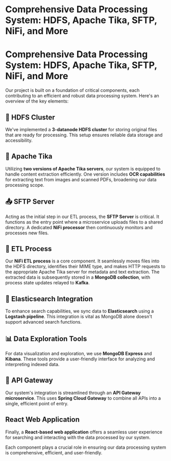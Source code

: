 # Comprehensive Data Processing System: HDFS, Apache Tika, SFTP, NiFi, and More

# Comprehensive Data Processing System: HDFS, Apache Tika, SFTP, NiFi, and More

Our project is built on a foundation of critical components, each contributing to an efficient and robust data processing system. Here's an overview of the key elements:

## 📂 HDFS Cluster
We've implemented a **3-datanode HDFS cluster** for storing original files that are ready for processing. This setup ensures reliable data storage and accessibility.

## 🌟 Apache Tika
Utilizing **two versions of Apache Tika servers**, our system is equipped to handle content extraction efficiently. One version includes **OCR capabilities** for extracting text from images and scanned PDFs, broadening our data processing scope.

## 📤 SFTP Server
Acting as the initial step in our ETL process, the **SFTP Server** is critical. It functions as the entry point where a microservice uploads files to a shared directory. A dedicated **NiFi processor** then continuously monitors and processes new files.

## 🔄 ETL Process
Our **NiFi ETL process** is a core component. It seamlessly moves files into the HDFS directory, identifies their MIME type, and makes HTTP requests to the appropriate Apache Tika server for metadata and text extraction. The extracted data is subsequently stored in a **MongoDB collection**, with process state updates relayed to **Kafka**.

## 🐘 Elasticsearch Integration
To enhance search capabilities, we sync data to **Elasticsearch** using a **Logstash pipeline**. This integration is vital as MongoDB alone doesn't support advanced search functions.

## 📊 Data Exploration Tools
For data visualization and exploration, we use **MongoDB Express** and **Kibana**. These tools provide a user-friendly interface for analyzing and interpreting indexed data.

## 🌉 API Gateway
Our system's integration is streamlined through an **API Gateway microservice**. This uses **Spring Cloud Gateway** to combine all APIs into a single, efficient point of entry.

## React Web Application
Finally, a **React-based web application** offers a seamless user experience for searching and interacting with the data processed by our system.

Each component plays a crucial role in ensuring our data processing system is comprehensive, efficient, and user-friendly.
